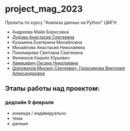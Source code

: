 # project_mag_2023
Проекты по курсу "Анализа данных на Python" ЦМГН

* Андреева Майя Борисовна
* [Дудова Анастасия Сергеевна](https://github.com/anastasiawinter/bookanalysis.git)
* Кузьмина Екатерина Михайловна
* Михайлова Анастасия Николаевна
* Пономарева Светлана Сергеевна
* Филинков Кирилл Юрьевич
* [Хамицевич Оксана Николаевна](https://github.com/xonnik12/project_mag_2023)
* [Шаповалов Михаил Сергеевич, Герасимова Виктория Александровна](https://github.com/shapol2001/pilgrims2023)

## Этапы работы над проектом:

### дедлайн 9 февраля
* команда / индивидуально
* тема
* данные
